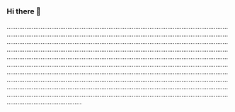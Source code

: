 ### Hi there 👋

..................................................................................................................................................................................................................................................................................................................................................................................................................................................................................................................................................................................................................................................................................................................................................................................................................................................................................................................................................................................................................................................................................................................................................................................................................................................................................................................................